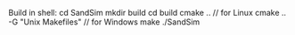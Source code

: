 Build in shell:
cd SandSim
mkdir build
cd build
cmake ..  // for Linux
cmake .. -G "Unix Makefiles" // for Windows
make
./SandSim
